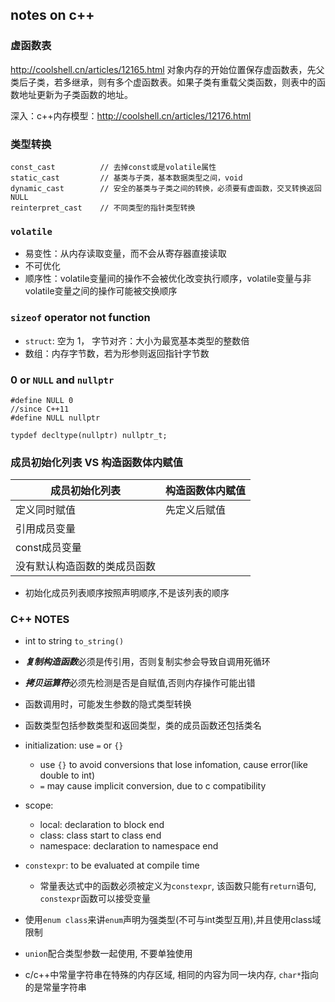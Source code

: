 ## notes on c++

### 虚函数表
<http://coolshell.cn/articles/12165.html>
对象内存的开始位置保存虚函数表，先父类后子类，若多继承，则有多个虚函数表。如果子类有重载父类函数，则表中的函数地址更新为子类函数的地址。

深入：c++内存模型：<http://coolshell.cn/articles/12176.html>

### 类型转换
```
const_cast          // 去掉const或是volatile属性
static_cast         // 基类与子类，基本数据类型之间，void
dynamic_cast        // 安全的基类与子类之间的转换，必须要有虚函数，交叉转换返回NULL
reinterpret_cast    // 不同类型的指针类型转换
```

### `volatile`
- 易变性：从内存读取变量，而不会从寄存器直接读取
- 不可优化
- 顺序性：volatile变量间的操作不会被优化改变执行顺序，volatile变量与非volatile变量之间的操作可能被交换顺序

### `sizeof` operator not function
- `struct`: 空为 1， 字节对齐：大小为最宽基本类型的整数倍
- 数组：内存字节数，若为形参则返回指针字节数

### 0 or `NULL` and `nullptr`
```
#define NULL 0
//since C++11
#define NULL nullptr

typdef decltype(nullptr) nullptr_t;
```

### 成员初始化列表 VS 构造函数体内赋值
| 成员初始化列表 | 构造函数体内赋值 |
| ------------ | ------------ |
| 定义同时赋值   | 先定义后赋值 |
| 引用成员变量   | | 
| const成员变量 | |
| 没有默认构造函数的类成员函数 | |
- 初始化成员列表顺序按照声明顺序,不是该列表的顺序


### C++ NOTES 
- int to string `to_string()`

- ***复制构造函数***必须是传引用，否则复制实参会导致自调用死循环

- ***拷贝运算符***必须先检测是否是自赋值,否则内存操作可能出错

- 函数调用时，可能发生参数的隐式类型转换

- 函数类型包括参数类型和返回类型，类的成员函数还包括类名
  
- initialization: use `=` or `{}`
    - use `{}` to avoid conversions that lose infomation, cause error(like double to int)
    - `=` may cause implicit conversion, due to c compatibility

- scope:
    - local:        declaration to block end
    - class:        class start to class end
    - namespace:    declaration to namespace end

- `constexpr`: to be evaluated at compile time
    - 常量表达式中的函数必须被定义为`constexpr`, 该函数只能有`return`语句, `constexpr`函数可以接受变量

- 使用`enum class`来讲`enum`声明为强类型(不可与int类型互用),并且使用class域限制

- `union`配合类型参数一起使用, 不要单独使用

- c/c++中常量字符串在特殊的内存区域, 相同的内容为同一块内存, `char*`指向的是常量字符串

